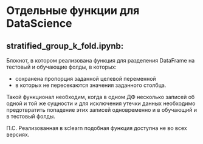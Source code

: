 # Отдельные функции для DataScience
## stratified_group_k_fold.ipynb:
Блокнот, в котором реализована функция для разделения DataFrame на тестовый и обучающие фолды, в которых:
- сохранена пропорция заданной целевой переменной
- в которых не пересекаются значения заданного столбца.

Такой функционал необходим, когда в одном ДФ несколько записей об одной и той же сущности и для исключения утечки данных необходимо предотвратить попадение этих записей одновременно и в обучающий и в тестовый фолды.

П.С. Реализованная в sclearn подобная функция доступна не во всех версиях.

